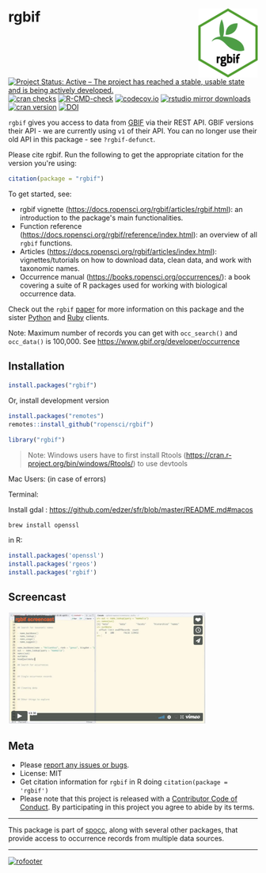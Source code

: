 <!-- README.md is generated from README.Rmd. Please edit that file and knit -->



# rgbif <img src="man/figures/logo.png" align="right" alt="" width="120">

[![Project Status: Active – The project has reached a stable, usable state and is being actively developed.](https://www.repostatus.org/badges/latest/active.svg)](https://www.repostatus.org/#active)
[![cran checks](https://cranchecks.info/badges/worst/rgbif)](https://cranchecks.info/pkgs/rgbif)
[![R-CMD-check](https://github.com/ropensci/rgbif/workflows/R-CMD-check/badge.svg)](https://github.com/ropensci/rgbif/actions/)
[![codecov.io](https://codecov.io/github/ropensci/rgbif/coverage.svg?branch=master)](https://codecov.io/github/ropensci/rgbif?branch=master)
[![rstudio mirror downloads](https://cranlogs.r-pkg.org/badges/rgbif)](https://github.com/metacran/cranlogs.app)
[![cran version](https://www.r-pkg.org/badges/version/rgbif)](https://cran.r-project.org/package=rgbif)
[![DOI](https://zenodo.org/badge/2273724.svg)](https://zenodo.org/badge/latestdoi/2273724)

`rgbif` gives you access to data from [GBIF][] via their REST API. GBIF versions their API - we are currently using `v1` of their API. You can no longer use their old API in this package - see `?rgbif-defunct`.

Please cite rgbif. Run the following to get the appropriate citation for the version you're using:

```r
citation(package = "rgbif")
```

To get started, see:

* rgbif vignette (https://docs.ropensci.org/rgbif/articles/rgbif.html): an introduction to the package's main functionalities.
* Function reference (https://docs.ropensci.org/rgbif/reference/index.html): an overview of all `rgbif` functions.
* Articles (https://docs.ropensci.org/rgbif/articles/index.html): vignettes/tutorials on how to download data, clean data, and work with taxonomic names.
* Occurrence manual (https://books.ropensci.org/occurrences/): a book covering a suite of R packages used for working with biological occurrence data.

Check out the `rgbif` [paper][] for more information on this package and the sister [Python][pygbif] and [Ruby][gbifrb] clients.

Note: Maximum number of records you can get with `occ_search()` and `occ_data()` is 100,000. See https://www.gbif.org/developer/occurrence

## Installation


```r
install.packages("rgbif")
```

Or, install development version


```r
install.packages("remotes")
remotes::install_github("ropensci/rgbif")
```


```r
library("rgbif")
```

> Note: Windows users have to first install Rtools (https://cran.r-project.org/bin/windows/Rtools/) to use devtools

Mac Users:
(in case of errors)

Terminal:

Install gdal : https://github.com/edzer/sfr/blob/master/README.md#macos

```
brew install openssl
```

in R:


```r
install.packages('openssl')
install.packages('rgeos')
install.packages('rgbif')
```

## Screencast

<a href="https://vimeo.com/127119010"><img src="man/figures/README-screencast.png" width="400"></a>

## Meta

* Please [report any issues or bugs](https://github.com/ropensci/rgbif/issues).
* License: MIT
* Get citation information for `rgbif` in R doing `citation(package = 'rgbif')`
* Please note that this project is released with a [Contributor Code of Conduct][coc].
By participating in this project you agree to abide by its terms.

- - -

This package is part of [spocc](https://github.com/ropensci/spocc), along with several other packages, that provide access to occurrence records from multiple data sources.

- - -

[![rofooter](https://ropensci.org/public_images/github_footer.png)](https://ropensci.org)

[mapr]: https://github.com/ropensci/mapr
[paper]: https://peerj.com/preprints/3304/
[GBIF]: https://www.gbif.org/
[pygbif]: https://github.com/sckott/pygbif
[gbifrb]: https://github.com/sckott/gbifrb
[coc]: https://github.com/ropensci/rgbif/blob/master/.github/CODE_OF_CONDUCT.md
